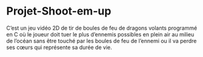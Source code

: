 # Projet-Shoot-em-up

C’est un jeu vidéo 2D de tir de boules de feu de dragons volants programmé en C où le joueur doit tuer le plus d’ennemis possibles en plein air au milieu de l’océan sans être touché par les boules de feu de l’ennemi ou il va perdre ses cœurs qui représente sa durée de vie.
